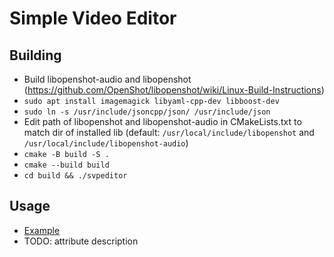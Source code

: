 # Simple Video Editor
## Building
- Build libopenshot-audio and libopenshot (https://github.com/OpenShot/libopenshot/wiki/Linux-Build-Instructions)
- `sudo apt install imagemagick libyaml-cpp-dev libboost-dev`
- `sudo ln -s /usr/include/jsoncpp/json/ /usr/include/json`
- Edit path of libopenshot and libopenshot-audio in CMakeLists.txt to match dir of installed lib (default: `/usr/local/include/libopenshot` and `/usr/local/include/libopenshot-audio`)
- `cmake -B build -S .`
- `cmake --build build`
- `cd build && ./svpeditor`

## Usage
- [Example](https://github.com/amadejkastelic/SimpleVideoEditor/blob/master/test.yml)
- TODO: attribute description